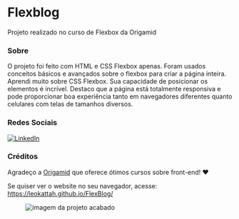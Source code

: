 # Flexblog
Projeto realizado no curso de Flexbox da Origamid

### Sobre

O projeto foi feito com HTML e CSS Flexbox apenas. Foram usados conceitos básicos e avançados sobre o flexbox para criar a página inteira. Aprendi muito sobre CSS Flexbox. Sua capacidade de posicionar os elementos é incrível. Destaco que a página está totalmente responsiva e pode proporcionar boa experiência tanto em navegadores diferentes quanto celulares com telas de tamanhos diversos. 

### Redes Sociais
<a href="https://www.linkedin.com/in/leonardo-kattah-55059a20/"> <img src="https://img.shields.io/badge/LinkedIn--_.svg?style=social&logo=linkedin" alt="LinkedIn"></a>

### Créditos
Agradeço a [Origamid](https://www.origamid.com/cursos/) que oferece ótimos cursos sobre front-end! ❤

Se quiser ver o website no seu navegador, acesse: https://leokattah.github.io/FlexBlog/

<figure>
<img src = "https://github.com/leokattah/FlexBlog/blob/main/img/Flexblog.gif" alt="imagem da projeto acabado">
<figure>
